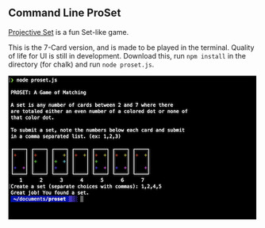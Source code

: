 ## Command Line ProSet

[Projective Set](https://en.wikipedia.org/wiki/Projective_Set_(game)) is a fun Set-like game. 

This is the 7-Card version, and is made to be played in the terminal. Quality of life for UI is still in development. 
Download this, run `npm install` in the directory (for chalk) and run `node proset.js`.

![alt tag](https://raw.githubusercontent.com/rhythmsection/proset/main/proset.png)
